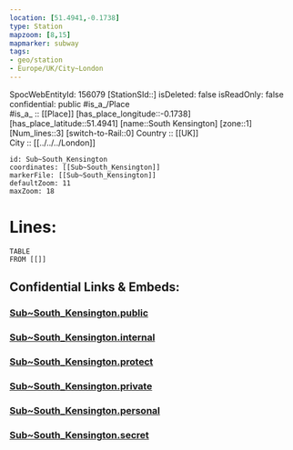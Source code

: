 ```yaml
---
location: [51.4941,-0.1738] 
type: Station 
mapzoom: [8,15] 
mapmarker: subway 
tags:
- geo/station
- Europe/UK/City~London
---
```

SpocWebEntityId: 156079
[StationSId::] 
isDeleted: false
isReadOnly: false
confidential: public
#is_a_/Place  
#is_a_ :: [[Place]] 
[has_place_longitude::-0.1738] 
[has_place_latitude::51.4941] 
[name::South Kensington] 
[zone::1] 
[Num_lines::3] 
[switch-to-Rail::0] 
Country :: [[UK]]  
City :: [[../../../London]]  


```leaflet
id: Sub~South_Kensington
coordinates: [[Sub~South_Kensington]] 
markerFile: [[Sub~South_Kensington]] 
defaultZoom: 11 
maxZoom: 18
```


# Lines: 
```dataview
TABLE 
FROM [[]] 
```


## Confidential Links & Embeds: 

### [Sub~South_Kensington.public](/_public/\Earth\Continent\Europe\Europe~North\UK\England\Regions~England\London,Greater\cities~GreaterLondon\Underground\StationSub~South_Kensington.public.md) 

### [Sub~South_Kensington.internal](/_internal/\Earth\Continent\Europe\Europe~North\UK\England\Regions~England\London,Greater\cities~GreaterLondon\Underground\StationSub~South_Kensington.internal.md) 

### [Sub~South_Kensington.protect](/_protect/\Earth\Continent\Europe\Europe~North\UK\England\Regions~England\London,Greater\cities~GreaterLondon\Underground\StationSub~South_Kensington.protect.md) 

### [Sub~South_Kensington.private](/_private/\Earth\Continent\Europe\Europe~North\UK\England\Regions~England\London,Greater\cities~GreaterLondon\Underground\StationSub~South_Kensington.private.md) 

### [Sub~South_Kensington.personal](/_personal/\Earth\Continent\Europe\Europe~North\UK\England\Regions~England\London,Greater\cities~GreaterLondon\Underground\StationSub~South_Kensington.personal.md) 

### [Sub~South_Kensington.secret](/_secret/\Earth\Continent\Europe\Europe~North\UK\England\Regions~England\London,Greater\cities~GreaterLondon\Underground\StationSub~South_Kensington.secret.md)

